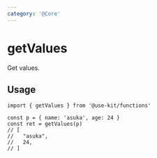 ```yaml
---
category: '@Core'
---
```


# getValues

Get values.

## Usage

```ts{6,7}
import { getValues } from '@use-kit/functions'

const p = { name: 'asuka', age: 24 }
const ret = getValues(p)
// [
//   "asuka",
//   24,
// ]
```
